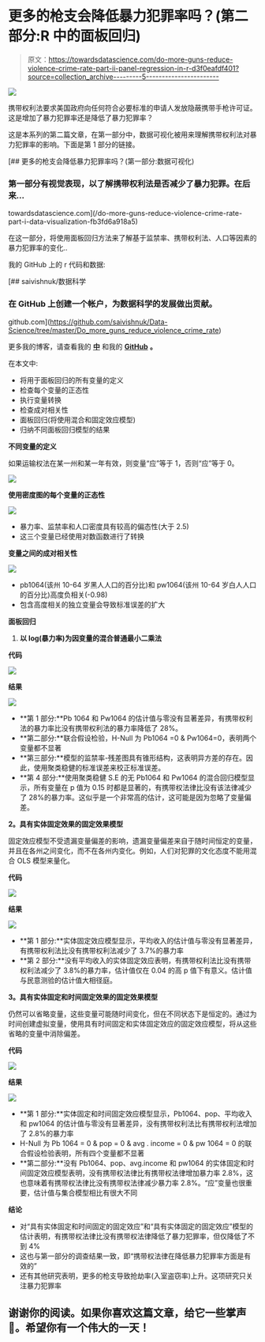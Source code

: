 # 更多的枪支会降低暴力犯罪率吗？(第二部分:R 中的面板回归)

> 原文：<https://towardsdatascience.com/do-more-guns-reduce-violence-crime-rate-part-ii-panel-regression-in-r-d3f0eafdf401?source=collection_archive---------5----------------------->

![](img/cb54dea2c8234acf6f8779b77a922d45.png)

携带权利法要求美国政府向任何符合必要标准的申请人发放隐蔽携带手枪许可证。这是增加了暴力犯罪率还是降低了暴力犯罪率？

这是本系列的第二篇文章，在第一部分中，数据可视化被用来理解携带权利法对暴力犯罪率的影响。下面是第 1 部分的链接。

[](/do-more-guns-reduce-violence-crime-rate-part-i-data-visualization-fb3fd6a918a5) [## 更多的枪支会降低暴力犯罪率吗？(第一部分:数据可视化)

### 第一部分有视觉表现，以了解携带权利法是否减少了暴力犯罪。在后来…

towardsdatascience.com](/do-more-guns-reduce-violence-crime-rate-part-i-data-visualization-fb3fd6a918a5) 

在这一部分，将使用面板回归方法来了解基于监禁率、携带权利法、人口等因素的暴力犯罪率的变化..

我的 GitHub 上的 r 代码和数据:

[](https://github.com/saivishnuk/Data-Science/tree/master/Do_more_guns_reduce_violence_crime_rate) [## saivishnuk/数据科学

### 在 GitHub 上创建一个帐户，为数据科学的发展做出贡献。

github.com](https://github.com/saivishnuk/Data-Science/tree/master/Do_more_guns_reduce_violence_crime_rate) 

更多我的博客，请查看我的 [**中**](https://medium.com/@saivishnu_k) 和我的 [**GitHub**](https://github.com/saivishnuk/) **。**

在本文中:

*   将用于面板回归的所有变量的定义
*   检查每个变量的正态性
*   执行变量转换
*   检查成对相关性
*   面板回归(将使用混合和固定效应模型)
*   归纳不同面板回归模型的结果

**不同变量的定义**

如果运输权法在某一州和某一年有效，则变量“应”等于 1，否则“应”等于 0。

![](img/6588b87e33e90d32ce56abac61010e08.png)

**使用密度图的每个变量的正态性**

![](img/f235c2d2bcdd98c3b29d29b25258e5d7.png)

*   暴力率、监禁率和人口密度具有较高的偏态性(大于 2.5)
*   这三个变量已经使用对数函数进行了转换

**变量之间的成对相关性**

![](img/a6b6f259fd940cd7b45977fb8826f503.png)

*   pb1064(该州 10-64 岁黑人人口的百分比)和 pw1064(该州 10-64 岁白人人口的百分比)高度负相关(-0.98)
*   包含高度相关的独立变量会导致标准误差的扩大

**面板回归**

1.  **以 log(暴力率)为因变量的混合普通最小二乘法**

**代码**

![](img/74fedbfe0361da830226ad05be4c0dcb.png)

**结果**

![](img/042fd3dfccfd1d7f84dc0ab1c33828e1.png)

*   **第 1 部分:**Pb 1064 和 Pw1064 的估计值与零没有显著差异，有携带权利法的暴力率比没有携带权利法的暴力率降低了 28%。
*   **第二部分:**联合假设检验，H-Null 为 Pb1064 =0 & Pw1064=0，表明两个变量都不显著
*   **第三部分:**模型的监禁率-残差图具有锥形结构，这表明异方差的存在。因此，使用聚类稳健的标准误差来校正标准误差。
*   **第 4 部分:**使用聚类稳健 S.E 的无 Pb1064 和 Pw1064 的混合回归模型显示，所有变量在 p 值为 0.15 时都是显著的，有携带权法律比没有该法律减少了 28%的暴力率。这似乎是一个非常高的估计，这可能是因为忽略了变量偏差。

**2。具有实体固定效果的固定效果模型**

固定效应模型不受遗漏变量偏差的影响，遗漏变量偏差来自于随时间恒定的变量，并且在各州之间变化，而不在各州内变化。例如，人们对犯罪的文化态度不能用混合 OLS 模型来量化。

**代码**

![](img/acd6c6ffa5ee294e6e9601ee678e232c.png)

**结果**

![](img/dbed061025cba6683dcfa6668d21ca99.png)

*   **第 1 部分:**实体固定效应模型显示，平均收入的估计值与零没有显著差异，有携带权利法比没有携带权利法减少了 3.7%的暴力率
*   **第 2 部分:**没有平均收入的实体固定效应表明，有携带权利法比没有携带权利法减少了 3.8%的暴力率，估计值仅在 0.04 的高 p 值下有意义。估计值与民意测验的估计值大相径庭。

**3。具有实体固定和时间固定效果的固定效果模型**

仍然可以省略变量，这些变量可能随时间变化，但在不同状态下是恒定的。通过为时间创建虚拟变量，使用具有时间固定和实体固定效应的固定效应模型，将从这些省略的变量中消除偏差。

**代码**

![](img/ddac515730ea4114a94c1a1c78b48fc0.png)

**结果**

![](img/b27c279b8a46e850d42ad0d3f1266674.png)

*   **第 1 部分:**实体固定和时间固定效应模型显示，Pb1064、pop、平均收入和 pw1064 的估计值与零没有显著差异，没有携带权利法比有携带权利法增加了 2.8%的暴力率
*   H-Null 为 Pb 1064 = 0 & pop = 0 & avg . income = 0 & pw 1064 = 0 的联合假设检验表明，所有四个变量都不显著
*   **第二部分:**没有 Pb1064、pop、avg.income 和 pw1064 的实体固定和时间固定效应模型表明，没有携带权法律比有携带权法律增加暴力率 2.8%，这也意味着有携带权法律比没有携带权法律减少暴力率 2.8%。“应”变量也很重要，估计值与集合模型相比有很大不同

**结论**

*   对“具有实体固定和时间固定的固定效应”和“具有实体固定的固定效应”模型的估计表明，有携带权法律比没有携带权法律降低了暴力犯罪率，但仅降低了不到 4%
*   这也与第一部分的调查结果一致，即“携带权法律在降低暴力犯罪率方面是有效的”
*   还有其他研究表明，更多的枪支导致抢劫率(入室盗窃率)上升。这项研究只关注暴力犯罪率

## 谢谢你的阅读。如果你喜欢这篇文章，给它一些掌声👏。希望你有一个伟大的一天！
